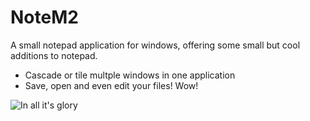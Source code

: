 NoteM2
======

A small notepad application for windows, offering some small but cool additions to notepad.

* Cascade or tile multple windows in one application
* Save, open and even edit your files! Wow!

![In all it's glory](http://i.imgur.com/1TlJxpl.png)

